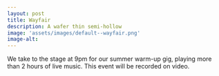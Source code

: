 ```yaml
---
layout: post
title: Wayfair
description: A wafer thin semi-hollow 
image: 'assets/images/default--wayfair.png'
image-alt: 
---
```


We take to the stage at 9pm for our summer warm-up gig, playing more than 2 hours of live music. 
This event will be recorded on video. 